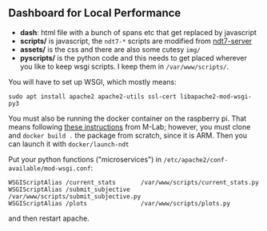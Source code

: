 ## Dashboard for Local Performance

* **dash**: html file with a bunch of spans etc that get replaced by javascript
* **scripts/** is javascript, the `ndt7-*` scripts are modified from [ndt7-server](https://github.com/m-lab/ndt-server/tree/master/html) 
* **assets/** is the css and there are also some cutesy `img/`
* **pyscripts/** is the python code and this needs to get placed wherever you like to keep wsgi scripts.  I keep them in `/var/www/scripts/`.

You will have to set up WSGI, which mostly means:
```
sudo apt install apache2 apache2-utils ssl-cert libapache2-mod-wsgi-py3
```

You must also be running the docker container on the raspberry pi.
That means following [these instructions](https://www.measurementlab.net/blog/run-your-own-ndt-server/#setup-and-run-an-ndt-server-on-ubuntu-1804-lts) from M-Lab; however, you must clone and `docker build .` the package from scratch, since it is ARM.
Then you can launch it with `docker/launch-ndt`

Put your python functions ("microservices") in `/etc/apache2/conf-available/mod-wsgi.conf`:
```
WSGIScriptAlias /current_stats       /var/www/scripts/current_stats.py
WSGIScriptAlias /submit_subjective   /var/www/scripts/submit_subjective.py
WSGIScriptAlias /plots               /var/www/scripts/plots.py
```
and then restart apache.


